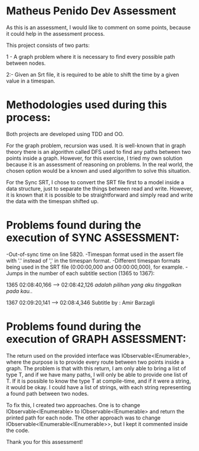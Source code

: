# Matheus Penido Dev Assessment
As this is an assessment, I would like to comment on some points, because it could help in the assessment process.

This project consists of two parts:

1 - A graph problem where it is necessary to find every possible path between nodes.

2:- Given an Srt file, it is required to be able to shift the time by a given value in a timespan.

# Methodologies used during this process:
Both projects are developed using TDD and OO.

For the graph problem, recursion was used. It is well-known that in graph theory there is an algorithm called DFS used to find any paths between two points inside a graph. However, for this exercise, I tried my own solution because it is an assessment of reasoning on problems. In the real world, the chosen option would be a known and used algorithm to solve this situation.

For the Sync SRT, I chose to convert the SRT file first to a model inside a data structure, just to separate the things between read and write. However, it is known that it is possible to be straightforward and simply read and write the data with the timespan shifted up.

# Problems found during the execution of SYNC ASSESSMENT:
-Out-of-sync time on line 5820.
-Timespan format used in the assert file with '.' instead of ',' in the timespan format.
-Different timespan formats being used in the SRT file (0:00:00,000 and 00:00:00,000), for example.
-Jumps in the number of each subtitle section (1365 to 1367):

1365
02:08:40,166 --> 02:08:42,126
<i>adalah pilihan yang aku
tinggalkan pada kau.</i>.

1367
02:09:20,141 --> 02:08:4,346
Subtitle by : Amir Barzagli

# Problems found during the execution of GRAPH ASSESSMENT:
The return used on the provided interface was IObservable<IEnumerable<T>>, where the purpose is to provide every route between two points inside a graph. The problem is that with this return, I am only able to bring a list of type T, and if we have many paths, I will only be able to provide one list of T.
If it is possible to know the type T at compile-time, and if it were a string, it would be okay. I could have a list of strings, with each string representing a found path between two nodes.

To fix this, I created two approaches. One is to change IObservable<IEnumerable<T>> to IObservable<IEnumerable<string>> and return the printed path for each node. The other approach was to change IObservable<IEnumerable<IEnumerable<T>>>, but I kept it commented inside the code.

Thank you for this assessment!